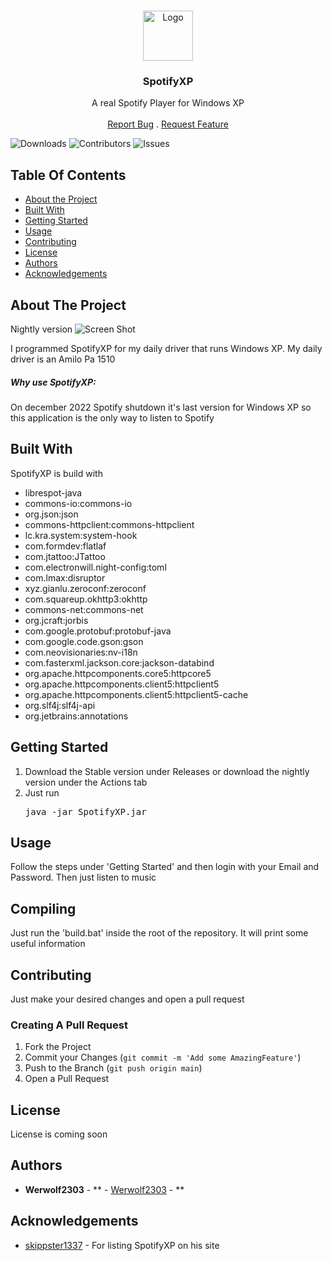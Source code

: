 <br/>
<p align="center">
  <a href="https://github.com/Werwolf2303/SpotifyXP">
    <img src="https://raw.githubusercontent.com/werwolf2303/SpotifyXP/main/src/main/resources/spotifyxp.png" alt="Logo" width="80" height="80">
  </a>

<h3 align="center">SpotifyXP</h3>

  <p align="center">
    A real Spotify Player for Windows XP
    <br/>
    <br/>
    <a href="https://github.com/Werwolf2303/SpotifyXP/issues">Report Bug</a>
    .
    <a href="https://github.com/Werwolf2303/SpotifyXP/issues">Request Feature</a>
  </p>
</p>

![Downloads](https://img.shields.io/github/downloads/Werwolf2303/SpotifyXP/total) ![Contributors](https://img.shields.io/github/contributors/Werwolf2303/SpotifyXP?color=dark-green) ![Issues](https://img.shields.io/github/issues/Werwolf2303/SpotifyXP)

## Table Of Contents

* [About the Project](#about-the-project)
* [Built With](#built-with)
* [Getting Started](#getting-started)
* [Usage](#usage)
* [Contributing](#contributing)
* [License](#license)
* [Authors](#authors)
* [Acknowledgements](#acknowledgements)

## About The Project

Nightly version
![Screen Shot](https://raw.githubusercontent.com/werwolf2303/SpotifyXP/main/SpotifyXPShowNightly.PNG)

I programmed SpotifyXP for my daily driver that runs Windows XP. My daily driver is an Amilo Pa 1510

<h5>Why use SpotifyXP:</h5>

On december 2022 Spotify shutdown it's last version for Windows XP so this application is the only way to listen to Spotify

## Built With

SpotifyXP is build with
- librespot-java
- commons-io:commons-io
- org.json:json
- commons-httpclient:commons-httpclient
- lc.kra.system:system-hook
- com.formdev:flatlaf
- com.jtattoo:JTattoo
- com.electronwill.night-config:toml
- com.lmax:disruptor
- xyz.gianlu.zeroconf:zeroconf
- com.squareup.okhttp3:okhttp
- commons-net:commons-net
- org.jcraft:jorbis
- com.google.protobuf:protobuf-java
- com.google.code.gson:gson
- com.neovisionaries:nv-i18n
- com.fasterxml.jackson.core:jackson-databind
- org.apache.httpcomponents.core5:httpcore5
- org.apache.httpcomponents.client5:httpclient5
- org.apache.httpcomponents.client5:httpclient5-cache
- org.slf4j:slf4j-api
- org.jetbrains:annotations

## Getting Started

1. Download the Stable version under Releases or download the nightly version under the Actions tab
2. Just run <pre>java -jar SpotifyXP.jar</pre>

## Usage

Follow the steps under 'Getting Started' and then login with your Email and Password. Then just listen to music

## Compiling

Just run the 'build.bat' inside the root of the repository. It will print some useful information

## Contributing

Just make your desired changes and open a pull request

### Creating A Pull Request

1. Fork the Project
2. Commit your Changes (`git commit -m 'Add some AmazingFeature'`)
3. Push to the Branch (`git push origin main`)
4. Open a Pull Request

## License

License is coming soon

## Authors

* **Werwolf2303** - ** - [Werwolf2303](https://github.com/Werwolf2303/) - **

## Acknowledgements

* [skippster1337](https://github.com/skipster1337) - For listing SpotifyXP on his site

